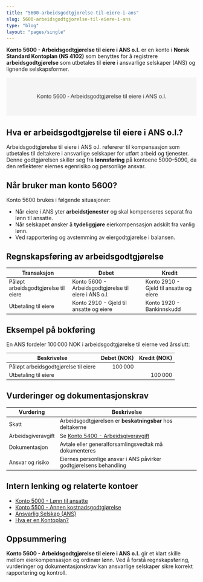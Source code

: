 ```yaml
---
title: "5600-arbeidsgodtgjorelse-til-eiere-i-ans"
slug: 5600-arbeidsgodtgjorelse-til-eiere-i-ans
type: "blog"
layout: "pages/single"
---
```


**Konto 5600 - Arbeidsgodtgjørelse til eiere i ANS o.l.** er en konto i **Norsk Standard Kontoplan (NS 4102)** som benyttes for å registrere **arbeidsgodtgjørelse** som utbetales til **eiere** i ansvarlige selskaper (ANS) og lignende selskapsformer.

![Konto 5600 - Arbeidsgodtgjørelse til eiere i ANS o.l.](5600-arbeidsgodtgjorelse-til-eiere-i-ans-image.svg)

## Hva er arbeidsgodtgjørelse til eiere i ANS o.l.?

Arbeidsgodtgjørelse til eiere i ANS o.l. refererer til kompensasjon som utbetales til deltakere i ansvarlige selskaper for utført arbeid og tjenester. Denne godtgjørelsen skiller seg fra **lønnsføring** på kontoene 5000–5090, da den reflekterer eiernes egenrisiko og personlige ansvar.

## Når bruker man konto 5600?

Konto 5600 brukes i følgende situasjoner:

* Når eiere i ANS yter **arbeidstjenester** og skal kompenseres separat fra lønn til ansatte.
* Når selskapet ønsker å **tydeliggjøre** eierkompensasjon adskilt fra vanlig lønn.
* Ved rapportering og avstemming av eiergodtgjørelse i balansen.

## Regnskapsføring av arbeidsgodtgjørelse

| Transaksjon                              | Debet                                                       | Kredit                           |
|------------------------------------------|-------------------------------------------------------------|---------------------------------|
| Påløpt arbeidsgodtgjørelse til eiere     | Konto 5600 - Arbeidsgodtgjørelse til eiere i ANS o.l.       | Konto 2910 - Gjeld til ansatte og eiere |
| Utbetaling til eiere                     | Konto 2910 - Gjeld til ansatte og eiere                     | Konto 1920 - Bankinnskudd       |

## Eksempel på bokføring

En ANS fordeler 100 000 NOK i arbeidsgodtgjørelse til eierne ved årsslutt:

| Beskrivelse                          | Debet (NOK) | Kredit (NOK) |
|--------------------------------------|-----------:|-------------:|
| Påløpt arbeidsgodtgjørelse til eiere |     100 000 |              |
| Utbetaling til eiere                 |            |     100 000 |

## Vurderinger og dokumentasjonskrav

| Vurdering           | Beskrivelse                                                                                  |
|---------------------|----------------------------------------------------------------------------------------------|
| Skatt               | Arbeidsgodtgjørelsen er **beskatningsbar** hos deltakerne                                    |
| Arbeidsgiveravgift  | Se [Konto 5400 - Arbeidsgiveravgift](/blogs/kontoplan/5400-arbeidsgiveravgift "Konto 5400 - Arbeidsgiveravgift")           |
| Dokumentasjon       | Avtale eller generalforsamlingsvedtak må dokumenteres                                       |
| Ansvar og risiko    | Eiernes personlige ansvar i ANS påvirker godtgjørelsens behandling                            |

## Intern lenking og relaterte kontoer

* [Konto 5000 - Lønn til ansatte](/blogs/kontoplan/5000-lonn-til-ansatte "Konto 5000 - Lønn til ansatte")
* [Konto 5500 - Annen kostnadsgodtgjørelse](/blogs/kontoplan/5500-annen-kostnadsgodtgjorelse "Konto 5500 - Annen kostnadsgodtgjørelse")
* [Ansvarlig Selskap (ANS)](/blogs/regnskap/ansvarlig-selskap "Ansvarlig Selskap (ANS): Komplett Guide til Norsk Regnskap og Ansvarsstruktur")
* [Hva er en Kontoplan?](/blogs/regnskap/hva-er-kontoplan "Hva er en Kontoplan? Komplett Guide til Kontoplaner i Norsk Regnskap")

## Oppsummering

**Konto 5600 - Arbeidsgodtgjørelse til eiere i ANS o.l.** gir et klart skille mellom eierkompensasjon og ordinær lønn. Ved å forstå regnskapsføring, vurderinger og dokumentasjonskrav kan ansvarlige selskaper sikre korrekt rapportering og kontroll.
